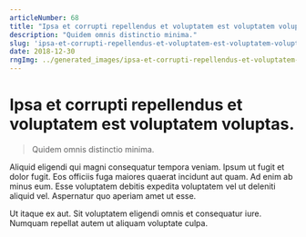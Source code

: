 ```yaml
---
articleNumber: 68
title: "Ipsa et corrupti repellendus et voluptatem est voluptatem voluptas."
description: "Quidem omnis distinctio minima."
slug: 'ipsa-et-corrupti-repellendus-et-voluptatem-est-voluptatem-voluptas.'
date: 2018-12-30
rngImg: ../generated_images/ipsa-et-corrupti-repellendus-et-voluptatem-est-voluptatem-voluptas..jpg
---
```


# Ipsa et corrupti repellendus et voluptatem est voluptatem voluptas.

> Quidem omnis distinctio minima.

Aliquid eligendi qui magni consequatur tempora veniam. Ipsum ut fugit et dolor fugit. Eos officiis fuga maiores quaerat incidunt aut quam. Ad enim ab minus eum. Esse voluptatem debitis expedita voluptatem vel ut deleniti aliquid vel. Aspernatur quo aperiam amet ut esse.
 Ut itaque ex aut. Sit voluptatem eligendi omnis et consequatur iure. Numquam repellat autem ut aliquam voluptate culpa.

